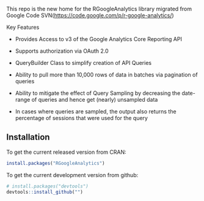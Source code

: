 
This repo is the new home for the RGoogleAnalytics library migrated from Google Code SVN(https://code.google.com/p/r-google-analytics/)

Key Features

* Provides Access to v3 of the Google Analytics Core Reporting API

* Supports authorization via OAuth 2.0

* QueryBuilder Class to simplify creation of API Queries
 
* Ability to pull more than 10,000 rows of data in batches via pagination of queries

* Ability to mitigate the effect of Query Sampling by decreasing the date-range of queries and hence get (nearly) unsampled data
 
* In cases where queries are sampled, the output also returns the percentage of sessions that were used for the query

## Installation

To get the current released version from CRAN:

```R
install.packages("RGoogleAnalytics")
```

To get the current development version from github:

```R
# install.packages("devtools")
devtools::install_github("")
```